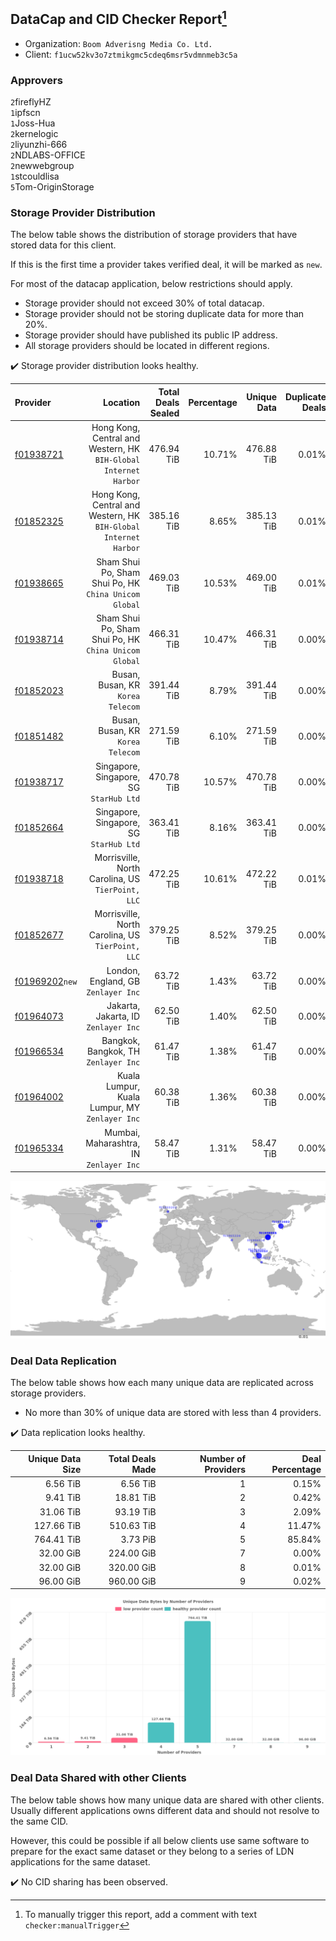 ## DataCap and CID Checker Report[^1]
 - Organization: `Boom Adverisng Media Co. Ltd.`
 - Client: `f1ucw52kv3o7ztmikgmc5cdeq6msr5vdmnmeb3c5a`
### Approvers
`2`fireflyHZ<br/>`1`ipfscn<br/>`1`Joss-Hua<br/>`2`kernelogic<br/>`2`liyunzhi-666<br/>`2`NDLABS-OFFICE<br/>`2`newwebgroup<br/>`1`stcouldlisa<br/>`5`Tom-OriginStorage

### Storage Provider Distribution
The below table shows the distribution of storage providers that have stored data for this client.

If this is the first time a provider takes verified deal, it will be marked as `new`.

For most of the datacap application, below restrictions should apply.
 - Storage provider should not exceed 30% of total datacap.
 - Storage provider should not be storing duplicate data for more than 20%.
 - Storage provider should have published its public IP address.
 - All storage providers should be located in different regions.

✔️ Storage provider distribution looks healthy.

| Provider                                                    |                                                            Location | Total Deals Sealed | Percentage | Unique Data | Duplicate Deals |
| :---------------------------------------------------------- | ------------------------------------------------------------------: | -----------------: | ---------: | ----------: | --------------: |
| [f01938721](https://filfox.info/en/address/f01938721)       | Hong Kong, Central and Western, HK<br/>`BIH-Global Internet Harbor` |         476.94 TiB |     10.71% |  476.88 TiB |           0.01% |
| [f01852325](https://filfox.info/en/address/f01852325)       | Hong Kong, Central and Western, HK<br/>`BIH-Global Internet Harbor` |         385.16 TiB |      8.65% |  385.13 TiB |           0.01% |
| [f01938665](https://filfox.info/en/address/f01938665)       |            Sham Shui Po, Sham Shui Po, HK<br/>`China Unicom Global` |         469.03 TiB |     10.53% |  469.00 TiB |           0.01% |
| [f01938714](https://filfox.info/en/address/f01938714)       |            Sham Shui Po, Sham Shui Po, HK<br/>`China Unicom Global` |         466.31 TiB |     10.47% |  466.31 TiB |           0.00% |
| [f01852023](https://filfox.info/en/address/f01852023)       |                                Busan, Busan, KR<br/>`Korea Telecom` |         391.44 TiB |      8.79% |  391.44 TiB |           0.00% |
| [f01851482](https://filfox.info/en/address/f01851482)       |                                Busan, Busan, KR<br/>`Korea Telecom` |         271.59 TiB |      6.10% |  271.59 TiB |           0.00% |
| [f01938717](https://filfox.info/en/address/f01938717)       |                          Singapore, Singapore, SG<br/>`StarHub Ltd` |         470.78 TiB |     10.57% |  470.78 TiB |           0.00% |
| [f01852664](https://filfox.info/en/address/f01852664)       |                          Singapore, Singapore, SG<br/>`StarHub Ltd` |         363.41 TiB |      8.16% |  363.41 TiB |           0.00% |
| [f01938718](https://filfox.info/en/address/f01938718)       |                Morrisville, North Carolina, US<br/>`TierPoint, LLC` |         472.25 TiB |     10.61% |  472.22 TiB |           0.01% |
| [f01852677](https://filfox.info/en/address/f01852677)       |                Morrisville, North Carolina, US<br/>`TierPoint, LLC` |         379.25 TiB |      8.52% |  379.25 TiB |           0.00% |
| [f01969202](https://filfox.info/en/address/f01969202)`new`  |                              London, England, GB<br/>`Zenlayer Inc` |          63.72 TiB |      1.43% |   63.72 TiB |           0.00% |
| [f01964073](https://filfox.info/en/address/f01964073)       |                             Jakarta, Jakarta, ID<br/>`Zenlayer Inc` |          62.50 TiB |      1.40% |   62.50 TiB |           0.00% |
| [f01966534](https://filfox.info/en/address/f01966534)       |                             Bangkok, Bangkok, TH<br/>`Zenlayer Inc` |          61.47 TiB |      1.38% |   61.47 TiB |           0.00% |
| [f01964002](https://filfox.info/en/address/f01964002)       |                   Kuala Lumpur, Kuala Lumpur, MY<br/>`Zenlayer Inc` |          60.38 TiB |      1.36% |   60.38 TiB |           0.00% |
| [f01965334](https://filfox.info/en/address/f01965334)       |                          Mumbai, Maharashtra, IN<br/>`Zenlayer Inc` |          58.47 TiB |      1.31% |   58.47 TiB |           0.00% |

![Provider Distribution](https://raw.githubusercontent.com/data-preservation-programs/filplus-checker-assets/main/filecoin-project/filecoin-plus-large-datasets/issues/852/1673701506696.png)
### Deal Data Replication
The below table shows how each many unique data are replicated across storage providers.
- No more than 30% of unique data are stored with less than 4 providers.

✔️ Data replication looks healthy.

| Unique Data Size | Total Deals Made | Number of Providers | Deal Percentage |
| ---------------: | ---------------: | ------------------: | --------------: |
|         6.56 TiB |         6.56 TiB |                   1 |           0.15% |
|         9.41 TiB |        18.81 TiB |                   2 |           0.42% |
|        31.06 TiB |        93.19 TiB |                   3 |           2.09% |
|       127.66 TiB |       510.63 TiB |                   4 |          11.47% |
|       764.41 TiB |         3.73 PiB |                   5 |          85.84% |
|        32.00 GiB |       224.00 GiB |                   7 |           0.00% |
|        32.00 GiB |       320.00 GiB |                   8 |           0.01% |
|        96.00 GiB |       960.00 GiB |                   9 |           0.02% |

![Replication Distribution](https://raw.githubusercontent.com/data-preservation-programs/filplus-checker-assets/main/filecoin-project/filecoin-plus-large-datasets/issues/852/1673701507397.png)
### Deal Data Shared with other Clients
The below table shows how many unique data are shared with other clients.
Usually different applications owns different data and should not resolve to the same CID.

However, this could be possible if all below clients use same software to prepare for the exact same dataset or they belong to a series of LDN applications for the same dataset.

✔️ No CID sharing has been observed.

[^1]: To manually trigger this report, add a comment with text `checker:manualTrigger`
